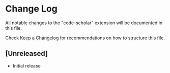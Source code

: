 # Change Log

All notable changes to the "code-scholar" extension will be documented in this file.

Check [Keep a Changelog](http://keepachangelog.com/) for recommendations on how to structure this file.

## [Unreleased]

- Initial release